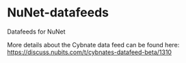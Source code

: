 # NuNet-datafeeds
Datafeeds for NuNet

More details about the Cybnate data feed can be found here: https://discuss.nubits.com/t/cybnates-datafeed-beta/1310
